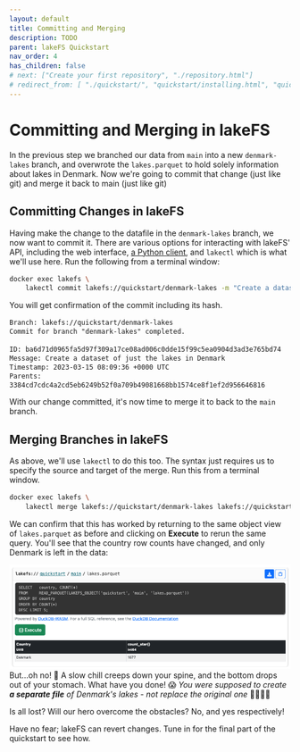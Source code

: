 ```yaml
---
layout: default
title: Committing and Merging
description: TODO
parent: lakeFS Quickstart
nav_order: 4
has_children: false
# next: ["Create your first repository", "./repository.html"]
# redirect_from: [ "./quickstart/", "quickstart/installing.html", "quickstart/try.html"]
---
```


# Committing and Merging in lakeFS

In the previous step we branched our data from `main` into a new `denmark-lakes` branch, and overwrote the `lakes.parquet` to hold solely information about lakes in Denmark. Now we're going to commit that change (just like git) and merge it back to main (just like git)

## Committing Changes in lakeFS

Having make the change to the datafile in the `denmark-lakes` branch, we now want to commit it. There are various options for interacting with lakeFS' API, including the web interface, [a Python client](https://pydocs.lakefs.io/docs/), and `lakectl` which is what we'll use here. Run the following from a terminal window:

```bash
docker exec lakefs \
	lakectl commit lakefs://quickstart/denmark-lakes -m "Create a dataset of just the lakes in Denmark"
```

You will get confirmation of the commit including its hash.
```
Branch: lakefs://quickstart/denmark-lakes
Commit for branch "denmark-lakes" completed.

ID: ba6d71d0965fa5d97f309a17ce08ad006c0dde15f99c5ea0904d3ad3e765bd74
Message: Create a dataset of just the lakes in Denmark
Timestamp: 2023-03-15 08:09:36 +0000 UTC
Parents: 3384cd7cdc4a2cd5eb6249b52f0a709b49081668bb1574ce8f1ef2d956646816
```

With our change committed, it's now time to merge it to back to the `main` branch. 

## Merging Branches in lakeFS

As above, we'll use `lakectl` to do this too. The syntax just requires us to specify the source and target of the merge. Run this from a terminal window.

```bash
docker exec lakefs \
	lakectl merge lakefs://quickstart/denmark-lakes lakefs://quickstart/main
```

We can confirm that this has worked by returning to the same object view of `lakes.parquet` as before and clicking on **Execute** to rerun the same query. You'll see that the country row counts have changed, and only Denmark is left in the data: 

![](CleanShot%202023-03-21%20at%2017.04.10.png)
But…oh no! 😬 A slow chill creeps down your spine, and the bottom drops out of your stomach. What have you done! 😱 *You were supposed to create **a separate file** of Denmark's lakes - not replace the original one* 🤦🏻🤦🏻 

Is all lost? Will our hero overcome the obstacles? No, and yes respectively!

Have no fear; lakeFS can revert changes. Tune in for the final part of the quickstart to see how. 